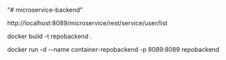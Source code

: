 "# microservice-backend" 

http://localhost:8089/microservice/rest/service/user/list

docker build -t repobackend .

docker run -d --name container-repobackend -p 8089:8089 repobackend
